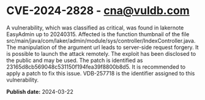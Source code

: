 # CVE-2024-2828 - cna@vuldb.com

A vulnerability, which was classified as critical, was found in lakernote EasyAdmin up to 20240315. Affected is the function thumbnail of the file src/main/java/com/laker/admin/module/sys/controller/IndexController.java. The manipulation of the argument url leads to server-side request forgery. It is possible to launch the attack remotely. The exploit has been disclosed to the public and may be used. The patch is identified as 23165d8cb569048c531150f194fea39f8800b8d5. It is recommended to apply a patch to fix this issue. VDB-257718 is the identifier assigned to this vulnerability.

**Publish date:** 2024-03-22
